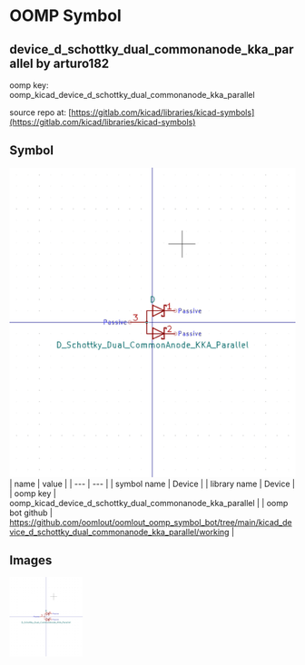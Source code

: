 # OOMP Symbol  
## device_d_schottky_dual_commonanode_kka_parallel  by arturo182  
  
oomp key: oomp_kicad_device_d_schottky_dual_commonanode_kka_parallel  
  
source repo at: [https://gitlab.com/kicad/libraries/kicad-symbols](https://gitlab.com/kicad/libraries/kicad-symbols)  
## Symbol  
  
[![working.png](working_600.png)](working.png)  
| name | value | 
| --- | --- | 
| symbol name | Device | 
| library name | Device | 
| oomp key | oomp_kicad_device_d_schottky_dual_commonanode_kka_parallel | 
| oomp bot github | https://github.com/oomlout/oomlout_oomp_symbol_bot/tree/main/kicad_device_d_schottky_dual_commonanode_kka_parallel/working | 
## Images  
  
[![working.png](working_140.png)](working.png)  
